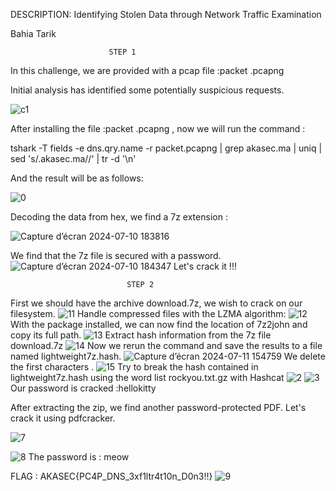 DESCRIPTION: Identifying Stolen Data through Network Traffic Examination 

Bahia Tarik

                          STEP 1 

In this challenge, we are provided with a pcap file :packet .pcapng  

Initial analysis has identified some potentially suspicious requests.  

 ![c1](https://github.com/user-attachments/assets/ec4822d2-efa6-4eae-9b8c-2a41aa28eb5a)


After installing the file :packet .pcapng , now we will run the command : 

tshark -T fields -e dns.qry.name -r packet.pcapng | grep akasec.ma | uniq | sed 's/.akasec.ma//' | tr -d '\n' 

And the result will be as follows: 

 ![0](https://github.com/user-attachments/assets/408f3a4d-773d-4ede-ac14-75a0813edf91)

Decoding the data from hex, we find a 7z extension : 

 ![Capture d’écran 2024-07-10 183816](https://github.com/user-attachments/assets/c8674ff7-7374-489a-b717-c8c6947212b8)

We find that the 7z file is secured with a password. 
![Capture d’écran 2024-07-10 184347](https://github.com/user-attachments/assets/dbd4b0ae-cbab-4b30-8719-324f1b160e24)
Let's crack it !!!

                              STEP 2 

 First we should have the archive download.7z, we wish to crack on our filesystem. 
![11](https://github.com/user-attachments/assets/d8e8a103-2133-4455-9cee-dacd3769fc72)
Handle compressed files with the LZMA algorithm: 
![12](https://github.com/user-attachments/assets/7a090e3a-4117-47ef-ad0d-e38193647b3d)
With the package installed, we can now find the location of 7z2john and copy its full path. 
![13](https://github.com/user-attachments/assets/c185923c-c270-4674-b727-26cbe9319d51)
Extract hash information from the 7z file download.7z 
![14](https://github.com/user-attachments/assets/aa630c4e-3ead-4128-8151-070773b26ccc)
Now we rerun the command and save the results to a file named lightweight7z.hash. 
![Capture d’écran 2024-07-11 154759](https://github.com/user-attachments/assets/a5ee5238-90da-42fe-b181-86d5473da953)
We delete the first characters . 
![15](https://github.com/user-attachments/assets/25d442a3-97a4-492e-9ed9-dd602a288ecf)
Try to break the hash contained in lightweight7z.hash using the word list rockyou.txt.gz with Hashcat 
![2](https://github.com/user-attachments/assets/46d56ad2-ddfb-4bff-abc8-47c02715cd81)
![3](https://github.com/user-attachments/assets/b77e1568-2fad-4dac-b80e-ff9f31621109)
Our password is cracked :hellokitty 

After extracting the zip, we find another password-protected PDF. Let's crack it using pdfcracker. 

 ![7](https://github.com/user-attachments/assets/a635248d-851d-4e1a-9d03-1b17944fffc3)

![8](https://github.com/user-attachments/assets/9917f34c-5da7-48f1-9be9-02b3231d7b09)
The password is : meow 

FLAG : 
AKASEC{PC4P_DNS_3xf1ltr4t10n_D0n3!!} 
![9](https://github.com/user-attachments/assets/b7984197-9105-43ae-bae5-9e227d6a1b20)
